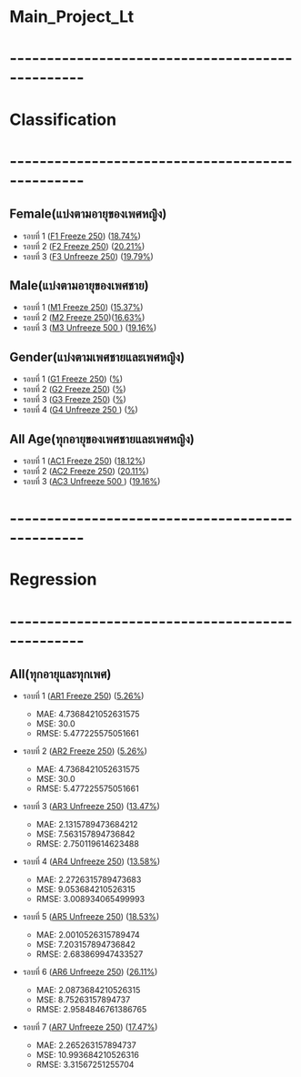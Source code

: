 # Main_Project_Lt

# ------------------------------------------------
# Classification
# ------------------------------------------------
## Female(แบ่งตามอายุของเพศหญิง)
  - รอบที่ 1 ([F1 Freeze 250](https://github.com/Wanita-8943/My_Main_Project_Lt-/blob/main/F1_Train_Freeze_250.ipynb)) ([18.74%](https://github.com/Wanita-8943/My_Main_Project_Lt-/blob/main/F1_Predict_Freeze.ipynb))
  - รอบที่ 2 ([F2 Freeze 250](https://github.com/Wanita-8943/My_Main_Project_Lt-/blob/main/F2_Train_Freeze_250.ipynb))  ([20.21%](https://github.com/Wanita-8943/My_Main_Project_Lt-/blob/main/F2_Predict_Freeze.ipynb))
  - รอบที่ 3 ([F3 Unfreeze 250](https://github.com/Wanita-8943/My_Main_Project_Lt-/blob/main/F3_Train_Unfreeze_250.ipynb)) ([19.79%](https://github.com/Wanita-8943/My_Main_Project_Lt-/blob/main/F3_Predict_Unfreeze_250.ipynb))


  ## Male(แบ่งตามอายุของเพศชาย)
   - รอบที่ 1 ([M1 Freeze 250](https://github.com/Wanita-8943/My_Main_Project_Lt-/blob/main/M1_Train_Freeze_250_Lt.ipynb)) ([15.37%](https://github.com/Wanita-8943/My_Main_Project_Lt-/blob/main/M1_Predict_Freeze.ipynb))
   - รอบที่ 2 ([M2 Freeze 250](https://github.com/Wanita-8943/My_Main_Project_Lt-/blob/main/M2_Train_Freeze_250.ipynb))([16.63%](https://github.com/Wanita-8943/My_Main_Project_Lt-/blob/main/M2_Predict_Freeze.ipynb))
   - รอบที่ 3 ([M3 Unfreeze 500 ](https://github.com/Wanita-8943/My_Main_Project_Lt-/blob/main/M3_Train_Unfreeze_500.ipynb)) ([19.16%](https://github.com/Wanita-8943/My_Main_Project_Lt-/blob/main/M3_Predict_Unfreeze_500_Lt.ipynb))

  ## Gender(แบ่งตามเพศชายและเพศหญิง)
   - รอบที่ 1 ([G1 Freeze 250]())   ([%]()) 
   - รอบที่ 2 ([G2 Freeze 250]())  ([%]())
   - รอบที่ 3 ([G3 Freeze 250]()) ([%]())
   - รอบที่ 4 ([G4 Unfreeze 250 ]()) ([%]())

  ## All Age(ทุกอายุของเพศชายและเพศหญิง)
   - รอบที่ 1 ([AC1 Freeze 250](https://github.com/Wanita-8943/My_Main_Project_Lt-/blob/main/AC1_Train_Freeze_250_Lt.ipynb)) ([18.12%](https://github.com/Wanita-8943/My_Main_Project_Lt-/blob/main/AC1_Predict_Freeze_Lt.ipynb))
  - รอบที่ 2 ([AC2 Freeze 250](https://colab.research.google.com/drive/1a9B1azmSkmzJIct6Ykzc34sOiLH83gx6?authuser=1#scrollTo=D-hCRloc3t39))  ([20.11%](https://github.com/Wanita-8943/My_Main_Project_Lt-/blob/main/AC2_Predict_Freeze_Lt.ipynb))
  - รอบที่ 3 ([AC3 Unfreeze 500 ](https://github.com/Wanita-8943/My_Main_Project_Lt-/blob/main/AC3_Train_Unfreeze_500_Lt.ipynb)) ([19.16%](https://github.com/Wanita-8943/My_Main_Project_Lt-/blob/main/AC3_Predict_Unfreeze_500_Lt.ipynb))


 # ------------------------------------------------
 # Regression
 # ------------------------------------------------

 ## All(ทุกอายุและทุกเพศ) 
  - รอบที่ 1 ([AR1 Freeze 250](https://github.com/Wanita-8943/My_Main_Project_Lt-/blob/main/5.1_(4e-4)AR1_Train_Freeze_250_Lt.ipynb)) ([5.26%](https://github.com/Wanita-8943/My_Main_Project_Lt-/blob/main/5.1_(4e-4)AR1_Predict_Freeze_250_Lt.ipynb))
    - MAE: 4.7368421052631575
    - MSE: 30.0
    - RMSE: 5.477225575051661
  
  - รอบที่ 2 ([AR2 Freeze 250](https://github.com/Wanita-8943/My_Main_Project_Lt-/blob/main/5.2_(4e-4)AR2_Train_Freeze_250_Lt.ipynb))  ([5.26%](https://github.com/Wanita-8943/My_Main_Project_Lt-/blob/main/5.2_(4e-4)AR2_Predict_Freeze_250_Lt.ipynb))
    - MAE: 4.7368421052631575
    - MSE: 30.0
    - RMSE: 5.477225575051661
  - รอบที่ 3 ([AR3 Unfreeze 250](https://github.com/Wanita-8943/My_Main_Project_Lt-/blob/main/5.3_(4e-4)AR3_Train_Unfreeze_250_Lt.ipynb)) ([13.47%](https://github.com/Wanita-8943/My_Main_Project_Lt-/blob/main/5.3_(4e-4)AR3_Predict_Unfreeze_250_Lt.ipynb))
    - MAE: 2.1315789473684212
    - MSE: 7.563157894736842
    - RMSE: 2.750119614623488

  - รอบที่ 4 ([AR4 Unfreeze 250](https://github.com/Wanita-8943/My_Main_Project_Lt-/blob/main/5.4_(4e-4)AR4_Train_Unfreeze_250_Lt.ipynb)) ([13.58%](https://github.com/Wanita-8943/My_Main_Project_Lt-/blob/main/5.4_(4e-4)AR4_Predict_Unfreeze_250_Lt.ipynb))
    - MAE: 2.2726315789473683
    - MSE: 9.053684210526315
    - RMSE: 3.008934065499993

  - รอบที่ 5 ([AR5 Unfreeze 250](https://github.com/Wanita-8943/My_Main_Project_Lt-/blob/main/5.5_(4e-4)AR5_Train_Unfreeze_250_Lt.ipynb)) ([18.53%](https://github.com/Wanita-8943/My_Main_Project_Lt-/blob/main/5.5_(4e-4)AR5_Predict_Unfreeze_250_Lt.ipynb))
    - MAE: 2.0010526315789474
    - MSE: 7.203157894736842
    - RMSE: 2.683869947433527

  - รอบที่ 6 ([AR6 Unfreeze 250](https://github.com/Wanita-8943/My_Main_Project_Lt-/blob/main/5.6_(4e-4)AR6_Train_Unfreeze_250_Lt.ipynb)) ([26.11%](https://github.com/Wanita-8943/My_Main_Project_Lt-/blob/main/5.6_(4e-4)AR6_Predict_Unfreeze_250_Lt.ipynb))
    - MAE: 2.0873684210526315
    - MSE: 8.75263157894737
    - RMSE: 2.9584846761386765

  - รอบที่ 7 ([AR7 Unfreeze 250](https://github.com/Wanita-8943/My_Main_Project_Lt-/blob/main/5.7_(4e-4)AR7_Train_Unfreeze_250_Lt.ipynb)) ([17.47%](https://github.com/Wanita-8943/My_Main_Project_Lt-/blob/main/5.7_(4e-4)AR7_Predict_Unfreeze_250_Lt.ipynb))
     - MAE: 2.265263157894737
     - MSE: 10.993684210526316
     - RMSE: 3.31567251255704
